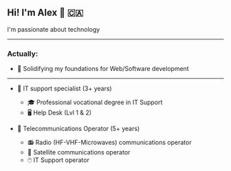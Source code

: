 ## Hi! I'm Alex 👋 :canada:


I'm passionate about technology

---

  ### Actually:
  - :hammer: Solidifying my foundations for Web/Software development

---

- :briefcase: IT support specialist (3+ years)
  - :mortar_board: Professional vocational degree in IT Support
  - 🖥️ Help Desk (Lvl 1 & 2)


- :briefcase: Telecommunications Operator (5+ years)
  - :radio: Radio (HF-VHF-Microwaves) communications operator 
  - :satellite: Satellite communications operator
  - 🖱️ IT Support operator

